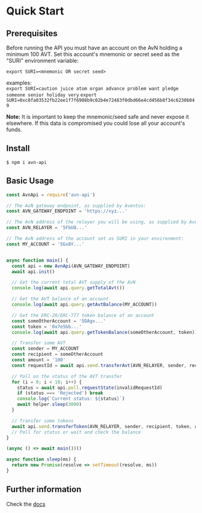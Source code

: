 # Quick Start

## Prerequisites
Before running the API you must have an account on the AvN holding a minimum 100 AVT. Set this account's mnemonic or secret seed as the "SURI" environment variable:
```
export SURI=<mnemonic OR secret seed>
```
examples: \
`export SURI=caution juice atom organ advance problem want pledge someone senior holiday very`
`export SURI=0xc8fa03532fb22ee1f7f6908b9c02b4e72483f0dbd66e4cd456b8f34c6230b849`

**Note:** It is important to keep the mnemonic/seed safe and never expose it elsewhere. If this data is compromised you could lose all your account's funds.

## Install

```shell
$ npm i avn-api
```

## Basic Usage

```javascript
const AvnApi = require('avn-api')

// The AvN gateway endpoint, as supplied by Aventus:
const AVN_GATEWAY_ENDPOINT = 'https://xyz...'

// The AvN address of the relayer you will be using, as supplied by Aventus:
const AVN_RELAYER = '5FbUQ...'

// The AvN address of the account set as SURI in your environment:
const MY_ACCOUNT = '5Gv8Y...'


async function main() {
  const api = new AvnApi(AVN_GATEWAY_ENDPOINT)
  await api.init()

  // Get the current total AVT supply of the AvN
  console.log(await api.query.getTotalAvt())

  // Get the AVT balance of an account
  console.log(await api.query.getAvtBalance(MY_ACCOUNT))

  // Get the ERC-20/ERC-777 token balance of an account
  const someOtherAccount = '5DAgx...'
  const token = '0x7e5bb...'
  console.log(await api.query.getTokenBalance(someOtherAccount, token))

  // Transfer some AVT
  const sender = MY_ACCOUNT
  const recipient = someOtherAccount
  const amount = '100'
  const requestId = await api.send.transferAvt(AVN_RELAYER, sender, recipient, amount)

  // Poll on the status of the AVT transfer
  for (i = 0; i < 10; i++) {
    status = await api.poll.requestState(invalidRequestId)
    if (status === 'Rejected') break
    console.log(`Current status: ${status}`)
    await helper.sleep(3000)
  }

  // Transfer some tokens  
  await api.send.transferToken(AVN_RELAYER, sender, recipient, token, amount)
  // Poll for status or wait and check the balance
}

(async () => await main())()

async function sleep(ms) {
  return new Promise(resolve => setTimeout(resolve, ms))
}
```

## Further information
Check the [docs](https://aventus-network-services.github.io/avn-gateway-docs/)